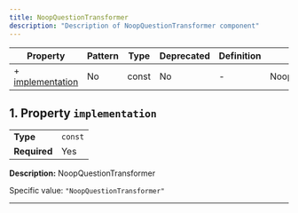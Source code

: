 ```yaml
---
title: NoopQuestionTransformer
description: "Description of NoopQuestionTransformer component"
---
```


| Property                             | Pattern | Type  | Deprecated | Definition | Title/Description       |
| ------------------------------------ | ------- | ----- | ---------- | ---------- | ----------------------- |
| + [implementation](#implementation ) | No      | const | No         | -          | NoopQuestionTransformer |

## <a name="implementation"></a>1. Property `implementation`

|              |         |
| ------------ | ------- |
| **Type**     | `const` |
| **Required** | Yes     |

**Description:** NoopQuestionTransformer

Specific value: `"NoopQuestionTransformer"`

----------------------------------------------------------------------------------------------------------------------------
